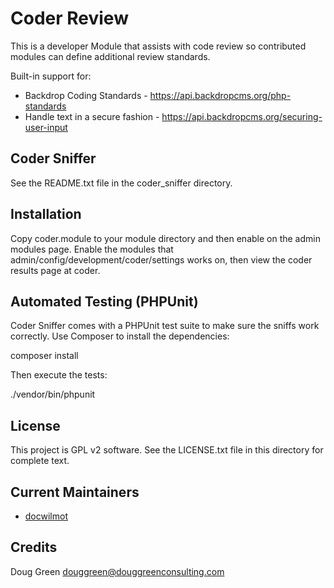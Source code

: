 Coder Review
============

This is a developer Module that assists with code review so contributed modules
can define additional review standards.

Built-in support for:
 - Backdrop Coding Standards - https://api.backdropcms.org/php-standards
 - Handle text in a secure fashion - https://api.backdropcms.org/securing-user-input

Coder Sniffer
-------------

See the README.txt file in the coder_sniffer directory.


Installation
------------

Copy coder.module to your module directory and then enable on the admin
modules page.  Enable the modules that admin/config/development/coder/settings
works on, then view the coder results page at coder.


Automated Testing (PHPUnit)
---------------------------

Coder Sniffer comes with a PHPUnit test suite to make sure the sniffs work 
correctly.
Use Composer to install the dependencies:

  composer install

Then execute the tests:

  ./vendor/bin/phpunit


License
-------

This project is GPL v2 software. See the LICENSE.txt file in this directory for
complete text.

Current Maintainers
-------------------

- [docwilmot](https://github.com/docwilmot)

Credits
-------

Doug Green
douggreen@douggreenconsulting.com
